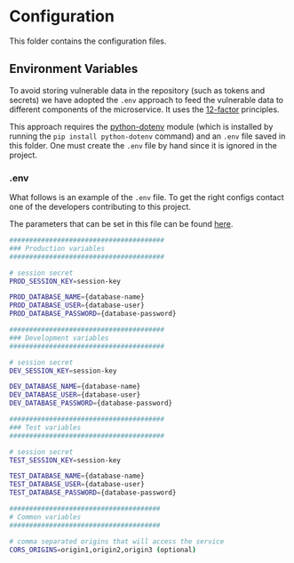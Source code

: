 # Configuration

This folder contains the configuration files.

## Environment Variables

To avoid storing vulnerable data in the repository (such as tokens
and secrets) we have adopted the `.env` approach to feed the vulnerable data to
different components of the microservice. It uses the [12-factor](https://12factor.net/)
principles.

This approach requires the [python-dotenv](https://pypi.org/project/python-dotenv/)
module (which is installed by running the `pip install python-dotenv` command)
and an `.env` file saved in this folder. One must create the `.env` file by hand
since it is ignored in the project.

### .env
What follows is an example of the `.env` file. To get the right configs contact
one of the developers contributing to this project.

The parameters that can be set in this file can be found [here](../../README.md#Alternatives).


```bash
#######################################
### Production variables
#######################################

# session secret
PROD_SESSION_KEY=session-key

PROD_DATABASE_NAME={database-name}
PROD_DATABASE_USER={database-user}
PROD_DATABASE_PASSWORD={database-password}

#######################################
### Development variables
#######################################

# session secret
DEV_SESSION_KEY=session-key

DEV_DATABASE_NAME={database-name}
DEV_DATABASE_USER={database-user}
DEV_DATABASE_PASSWORD={database-password}

#######################################
### Test variables
#######################################

# session secret
TEST_SESSION_KEY=session-key

TEST_DATABASE_NAME={database-name}
TEST_DATABASE_USER={database-user}
TEST_DATABASE_PASSWORD={database-password}

######################################
# Common variables
######################################

# comma separated origins that will access the service
CORS_ORIGINS=origin1,origin2,origin3 (optional)

```
